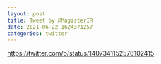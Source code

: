 ```yaml
--- 
layout: post 
title: Tweet by @MagisterIR 
date: 2021-06-22 1624371257 
categories: twitter 
--- 
```

https://twitter.com/o/status/1407341152576102415